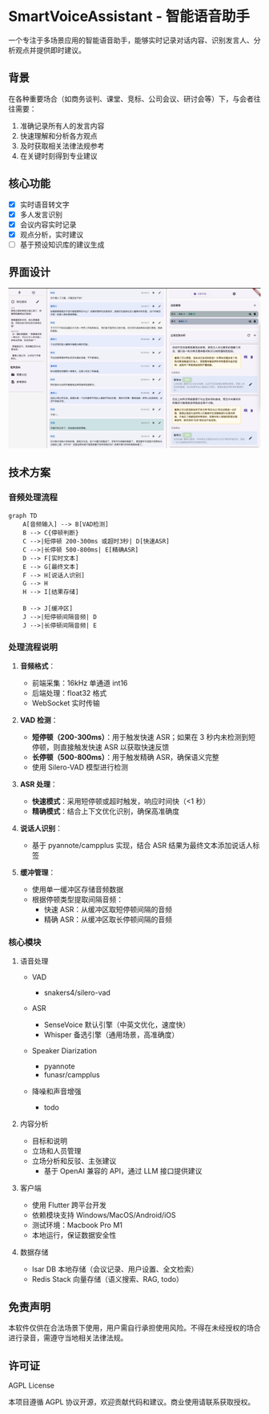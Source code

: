 # SmartVoiceAssistant - 智能语音助手

一个专注于多场景应用的智能语音助手，能够实时记录对话内容、识别发言人、分析观点并提供即时建议。

## 背景

在各种重要场合（如商务谈判、课堂、竞标、公司会议、研讨会等）下，与会者往往需要：

1. 准确记录所有人的发言内容
2. 快速理解和分析各方观点
3. 及时获取相关法律法规参考
4. 在关键时刻得到专业建议

## 核心功能

- [x] 实时语音转文字
- [x] 多人发言识别
- [x] 会议内容实时记录
- [x] 观点分析，实时建议
- [ ] 基于预设知识库的建议生成

## 界面设计

![主界面布局](./images/main_layout.jpg)

## 技术方案

### 音频处理流程

```mermaid
graph TD
    A[音频输入] --> B[VAD检测]
    B --> C{停顿判断}
    C -->|短停顿 200-300ms 或超时3秒| D[快速ASR]
    C -->|长停顿 500-800ms| E[精确ASR]
    D --> F[实时文本]
    E --> G[最终文本]
    F --> H[说话人识别]
    G --> H
    H --> I[结果存储]

    B --> J[缓冲区]
    J -->|短停顿间隔音频| D
    J -->|长停顿间隔音频| E
```

### 处理流程说明

1. **音频格式**：

   - 前端采集：16kHz 单通道 int16
   - 后端处理：float32 格式
   - WebSocket 实时传输

2. **VAD 检测**：

   - **短停顿（200-300ms）**：用于触发快速 ASR；如果在 3 秒内未检测到短停顿，则直接触发快速 ASR 以获取快速反馈
   - **长停顿（500-800ms）**：用于触发精确 ASR，确保语义完整
   - 使用 Silero-VAD 模型进行检测

3. **ASR 处理**：

   - **快速模式**：采用短停顿或超时触发，响应时间快（<1 秒）
   - **精确模式**：结合上下文优化识别，确保高准确度

4. **说话人识别**：

   - 基于 pyannote/campplus 实现，结合 ASR 结果为最终文本添加说话人标签

5. **缓冲管理**：
   - 使用单一缓冲区存储音频数据
   - 根据停顿类型提取间隔音频：
     - 快速 ASR：从缓冲区取短停顿间隔的音频
     - 精确 ASR：从缓冲区取长停顿间隔的音频

### 核心模块

1. 语音处理

   - VAD
     - snakers4/silero-vad
   - ASR
     - SenseVoice 默认引擎（中英文优化，速度快）
     - Whisper 备选引擎（通用场景，高准确度）
   - Speaker Diarization

     - pyannote
     - funasr/campplus

   - 降噪和声音增强
     - todo

2. 内容分析

   - 目标和说明
   - 立场和人员管理
   - 立场分析和反驳、主张建议
     - 基于 OpenAI 兼容的 API，通过 LLM 接口提供建议

3. 客户端

   - 使用 Flutter 跨平台开发
   - 依赖模块支持 Windows/MacOS/Android/iOS
   - 测试环境：Macbook Pro M1
   - 本地运行，保证数据安全性

4. 数据存储
   - Isar DB 本地存储（会议记录、用户设置、全文检索）
   - Redis Stack 向量存储（语义搜索、RAG, todo）

## 免责声明

本软件仅供在合法场景下使用，用户需自行承担使用风险。不得在未经授权的场合进行录音，需遵守当地相关法律法规。

## 许可证

AGPL License

本项目遵循 AGPL 协议开源，欢迎贡献代码和建议。商业使用请联系获取授权。
